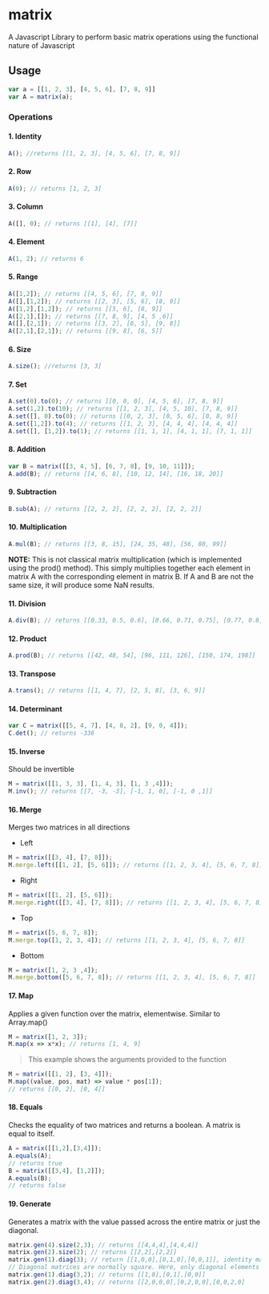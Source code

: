 matrix
======

A Javascript Library to perform basic matrix operations using the functional nature of Javascript

## Usage
```javascript
var a = [[1, 2, 3], [4, 5, 6], [7, 8, 9]]
var A = matrix(a);
```

### Operations
#### 1. Identity
```javascript
A(); //returns [[1, 2, 3], [4, 5, 6], [7, 8, 9]]
```
#### 2. Row
```javascript
A(0); // returns [1, 2, 3]
```
#### 3. Column
```javascript
A([], 0); // returns [[1], [4], [7]]
```
#### 4. Element
```javascript
A(1, 2); // returns 6
```
#### 5. Range
```javascript
A([1,2]); // returns [[4, 5, 6], [7, 8, 9]]
A([],[1,2]); // returns [[2, 3], [5, 6], [8, 9]]
A([1,2],[1,2]); // returns [[5, 6], [8, 9]]
A([2,1],[]); // returns [[7, 8, 9], [4, 5 ,6]]
A([],[2,1]); // returns [[3, 2], [6, 5], [9, 8]]
A([2,1],[2,1]); // returns [[9, 8], [6, 5]]
```
#### 6. Size
```javascript
A.size(); //returns [3, 3]
```
#### 7. Set
```javascript
A.set(0).to(0); // returns [[0, 0, 0], [4, 5, 6], [7, 8, 9]]
A.set(1,2).to(10); // returns [[1, 2, 3], [4, 5, 10], [7, 8, 9]]
A.set([], 0).to(0); // returns [[0, 2, 3], [0, 5, 6], [0, 8, 9]]
A.set([1,2]).to(4); // returns [[1, 2, 3], [4, 4, 4], [4, 4, 4]]
A.set([], [1,2]).to(1); // returns [[1, 1, 1], [4, 1, 1], [7, 1, 1]]
```
#### 8. Addition
```javascript
var B = matrix([[3, 4, 5], [6, 7, 8], [9, 10, 11]]);
A.add(B); // returns [[4, 6, 8], [10, 12, 14], [16, 18, 20]]
```
#### 9. Subtraction
```javascript
B.sub(A); // returns [[2, 2, 2], [2, 2, 2], [2, 2, 2]]
```
#### 10. Multiplication
```javascript
A.mul(B); // returns [[3, 8, 15], [24, 35, 48], [56, 80, 99]]
```
**NOTE:** This is not classical matrix multiplication (which is implemented using the prod() method). This simply multiplies together each element in matrix A with the corresponding element in matrix B. If A and B are not the same size, it will produce some NaN results.
#### 11. Division
```javascript
A.div(B); // returns [[0.33, 0.5, 0.6], [0.66, 0.71, 0.75], [0.77, 0.8, 0.81]]
```
#### 12. Product
```javascript
A.prod(B); // returns [[42, 48, 54], [96, 111, 126], [150, 174, 198]]
```
#### 13. Transpose
```javascript
A.trans(); // returns [[1, 4, 7], [2, 5, 8], [3, 6, 9]]
```
#### 14. Determinant
```javascript
var C = matrix([[5, 4, 7], [4, 8, 2], [9, 0, 4]]);
C.det(); // returns -336
```
#### 15. Inverse
Should be invertible
```javascript
M = matrix([[1, 3, 3], [1, 4, 3], [1, 3 ,4]]);
M.inv(); // returns [[7, -3, -3], [-1, 1, 0], [-1, 0 ,1]]
```

#### 16. Merge
Merges two matrices in all directions

* Left
```javascript
M = matrix([[3, 4], [7, 8]]);
M.merge.left([[1, 2], [5, 6]]); // returns [[1, 2, 3, 4], [5, 6, 7, 8]]
```
* Right
```javascript
M = matrix([[1, 2], [5, 6]]);
M.merge.right([[3, 4], [7, 8]]); // returns [[1, 2, 3, 4], [5, 6, 7, 8]]
```
* Top
```javascript
M = matrix([5, 6, 7, 8]);
M.merge.top([1, 2, 3, 4]); // returns [[1, 2, 3, 4], [5, 6, 7, 8]]
```
* Bottom
```javascript
M = matrix([1, 2, 3 ,4]);
M.merge.bottom([5, 6, 7, 8]); // returns [[1, 2, 3, 4], [5, 6, 7, 8]]
```

#### 17. Map
Applies a given function over the matrix, elementwise. Similar to Array.map()
```javascript
M = matrix([1, 2, 3]);
M.map(x => x*x); // returns [1, 4, 9]
```
> This example shows the arguments provided to the function  
```javascript
M = matrix([[1, 2], [3, 4]]);
M.map((value, pos, mat) => value * pos[1]);
// returns [[0, 2], [0, 4]]
```

#### 18. Equals
Checks the equality of two matrices and returns a boolean. A matrix is equal to itself.
```javascript
A = matrix([[1,2],[3,4]]);
A.equals(A);
// returns true
B = matrix([[3,4], [1,2]]);
A.equals(B);
// returns false
```

#### 19. Generate
Generates a matrix with the value passed across the entire matrix or just the diagonal.
```javascript
matrix.gen(4).size(2,3); // returns [[4,4,4],[4,4,4]]
matrix.gen(2).size(2); // returns [[2,2],[2,2]]
matrix.gen(1).diag(3); // return [[1,0,0],[0,1,0],[0,0,1]], identity matrix
// Diagonal matrices are normally square. Here, only diagonal elements are filled where row and column indices are same. 
matrix.gen(1).diag(3,2); // returns [[1,0],[0,1],[0,0]]
matrix.gen(2).diag(3,4); // returns [[2,0,0,0],[0,2,0,0],[0,0,2,0]
```